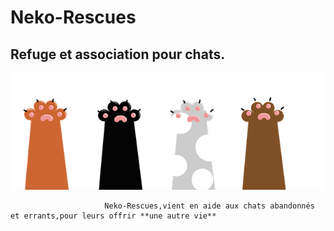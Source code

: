 # Neko-Rescues

## Refuge et association pour chats.

![GitHub Logo](Paw.png)

                         Neko-Rescues,vient en aide aux chats abandonnés et errants,pour leurs offrir **une autre vie**
